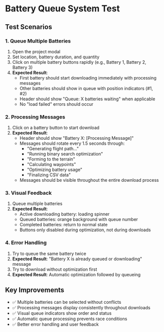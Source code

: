 # Battery Queue System Test

## Test Scenarios

### 1. Queue Multiple Batteries
1. Open the project modal
2. Set location, battery duration, and quantity
3. Click on multiple battery buttons rapidly (e.g., Battery 1, Battery 2, Battery 3)
4. **Expected Result**: 
   - First battery should start downloading immediately with processing messages
   - Other batteries should show in queue with position indicators (#1, #2)
   - Header should show "Queue: X batteries waiting" when applicable
   - No "load failed" errors should occur

### 2. Processing Messages
1. Click on a battery button to start download
2. **Expected Result**:
   - Header should show "Battery X: [Processing Message]" 
   - Messages should rotate every 1.5 seconds through:
     - "Generating flight path..."
     - "Running binary search optimization"
     - "Forming to the terrain"
     - "Calculating waypoints"
     - "Optimizing battery usage"
     - "Finalizing CSV data"
   - Messages should be visible throughout the entire download process

### 3. Visual Feedback
1. Queue multiple batteries
2. **Expected Result**:
   - Active downloading battery: loading spinner
   - Queued batteries: orange background with queue number
   - Completed batteries: return to normal state
   - Buttons only disabled during optimization, not during downloads

### 4. Error Handling
1. Try to queue the same battery twice
2. **Expected Result**: "Battery X is already queued or downloading" message
3. Try to download without optimization first
4. **Expected Result**: Automatic optimization followed by queueing

## Key Improvements
- ✅ Multiple batteries can be selected without conflicts
- ✅ Processing messages display consistently throughout downloads
- ✅ Visual queue indicators show order and status
- ✅ Automatic queue processing prevents race conditions
- ✅ Better error handling and user feedback
